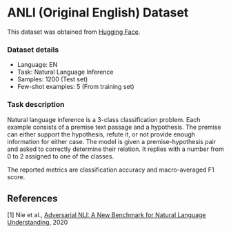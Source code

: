 # ANLI (Original English) Dataset

This dataset was obtained from [Hugging Face](https://huggingface.co/datasets/facebook/anli).

### Dataset details

- Language: EN
- Task: Natural Language Inference
- Samples: 1200 (Test set)
- Few-shot examples: 5 (From training set)

### Task description

Natural language inference is a 3-class classification problem. Each example consists of a premise text passage and a hypothesis. The premise can either support the hypothesis, refute it, or not provide enough information for either case. The model is given a premise-hypothesis pair and asked to correctly determine their relation. It replies with a number from 0 to 2 assigned to one of the classes.

The reported metrics are classification accuracy and macro-averaged F1 score.

## References

[1] Nie et al., [Adversarial NLI: A New Benchmark for Natural Language Understanding](https://arxiv.org/abs/1910.14599v2), 2020
